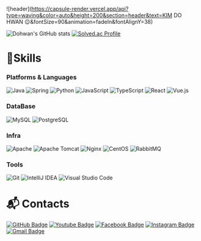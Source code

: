 
![header](https://capsule-render.vercel.app/api?type=waving&color=auto&height=200&section=header&text=KIM DO HWAN 😉&fontSize=90&animation=fadeIn&fontAlignY=38)

![Dohwan's GitHub stats](https://github-readme-stats.vercel.app/api?username=dofany&show_icons=true&theme=white)
[![Solved.ac Profile](http://mazassumnida.wtf/api/v2/generate_badge?boj=iununa)](https://solved.ac/iununa/)

# 💪Skills
### Platforms & Languages
![Java](https://img.shields.io/badge/Java-007396.svg?&style=for-the-badge&logo=JAVA&logoColor=white)
![Spring](https://img.shields.io/badge/Spring-6DB33F.svg?&style=for-the-badge&logo=Spring&logoColor=white)
![Python](https://img.shields.io/badge/Python-3776AB.svg?&style=for-the-badge&logo=Python&logoColor=white)
![JavaScript](https://img.shields.io/badge/JavaScript-F7DF1E.svg?&style=for-the-badge&logo=JavaScript&logoColor=white)
![TypeScript](https://img.shields.io/badge/TypeScript-3178C6.svg?&style=for-the-badge&logo=TypeScript&logoColor=white)
![React](https://img.shields.io/badge/React-61DAFB.svg?&style=for-the-badge&logo=React&logoColor=white)
![Vue.js](https://img.shields.io/badge/Vue.js-4FC08D.svg?&style=for-the-badge&logo=Vue.js&logoColor=white)

### DataBase
![MySQL](https://img.shields.io/badge/MySQL-4479A1.svg?&style=for-the-badge&logo=MySQL&logoColor=white)
![PostgreSQL](https://img.shields.io/badge/PostgreSQL-4169E1.svg?&style=for-the-badge&logo=PostgreSQL&logoColor=white)

### Infra
![Apache](https://img.shields.io/badge/Apache-D22128.svg?&style=for-the-badge&logo=Apache&logoColor=white)
![Apache Tomcat](https://img.shields.io/badge/Apache%20Tomcat-F8DC75.svg?&style=for-the-badge&logo=Apache%20Tomcat&logoColor=white)
![Nginx](https://img.shields.io/badge/Nginx-009639.svg?&style=for-the-badge&logo=Nginx&logoColor=white)
![CentOS](https://img.shields.io/badge/CentOS-262577.svg?&style=for-the-badge&logo=CentOS&logoColor=white)
![RabbitMQ](https://img.shields.io/badge/RabbitMQ-FF6600.svg?&style=for-the-badge&logo=RabbitMQ&logoColor=white)

### Tools
![Git](https://img.shields.io/badge/Git-F05032.svg?&style=for-the-badge&logo=Git&logoColor=white)
![IntelliJ IDEA](https://img.shields.io/badge/IntelliJ%20IDEA-000000.svg?&style=for-the-badge&logo=IntelliJ%20IDEA&logoColor=white)
![Visual Studio Code](https://img.shields.io/badge/Visual%20Studio%20Code-007ACC.svg?&style=for-the-badge&logo=Visual%20Studio%20Code&logoColor=white)

 
# :mailbox_with_mail: Contacts
[![GitHub Badge](http://img.shields.io/badge/-Git%20Hub-black?style=flat-square&logo=github&link=https://github.com/dofany?tab=repositories)](https://github.com/dofany?tab=repositories) 
[![Youtube Badge](https://img.shields.io/badge/Youtube-ff0000?style=flat-square&logo=youtube&link=https://www.youtube.com/)](https://www.youtube.com/) 
[![Facebook Badge](https://img.shields.io/badge/-Facebook-1877f2?style=flat-square&logo=facebook&logoColor=white&link=https://www.facebook.com/D0fany)](https://www.facebook.com/D0fany) 
[![Instagram Badge](https://img.shields.io/badge/-Instagram-dd2a7b?style=flat-square&logo=instagram&logoColor=white&link=https://www.instagram.com/data.scientist/)](https://www.instagram.com/d0_____8/) 
[![Gmail Badge](https://img.shields.io/badge/-Gmail-d14836?style=flat-square&logo=Gmail&logoColor=white&link=mailto:kimdohwan17@gmail.com)](mailto:kimdohwan17@gmail.com)
